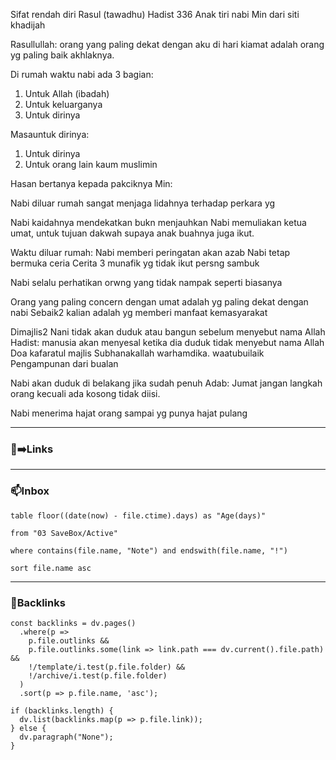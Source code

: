 
Sifat rendah diri Rasul (tawadhu)
Hadist 336
Anak tiri nabi Min dari siti khadijah

Rasullullah: orang yang paling dekat dengan aku di hari kiamat adalah orang yg paling baik akhlaknya.


Di rumah waktu nabi ada 3 bagian:
1. Untuk Allah (ibadah)
2. Untuk keluarganya
3. Untuk dirinya

Masauntuk dirinya:
1. Untuk dirinya
2. Untuk orang lain kaum muslimin


Hasan bertanya kepada pakciknya Min:

Nabi diluar rumah sangat menjaga lidahnya terhadap perkara yg 

Nabi kaidahnya mendekatkan bukn menjauhkan
Nabi memuliakan ketua umat, untuk tujuan dakwah supaya anak buahnya juga ikut.

Waktu diluar rumah:
Nabi memberi peringatan akan azab
Nabi tetap bermuka ceria
Cerita 3 munafik yg tidak ikut persng sambuk

Nabi selalu perhatikan orwng yang tidak nampak seperti biasanya

Orang yang paling concern dengan umat adalah yg paling dekat dengan nabi
Sebaik2 kalian adalah yg memberi manfaat kemasyarakat

Dimajlis2
Nani tidak akan duduk atau bangun sebelum menyebut nama Allah
Hadist: manusia akan menyesal ketika dia duduk tidak menyebut nama Allah
Doa kafaratul majlis
Subhanakallah  warhamdika. waatubuilaik
Pengampunan dari bualan 

Nabi akan duduk di belakang jika sudah penuh
Adab: Jumat jangan langkah orang kecuali ada kosong tidak diisi.

Nabi menerima hajat orang sampai yg punya hajat pulang



___
### 🔗➡️Links

___
### 📫Inbox 
~~~dataview
table floor((date(now) - file.ctime).days) as "Age(days)"

from "03 SaveBox/Active"

where contains(file.name, "Note") and endswith(file.name, "!")

sort file.name asc
~~~


___
### 🔗Backlinks
~~~dataviewjs
const backlinks = dv.pages()
  .where(p =>
    p.file.outlinks &&
    p.file.outlinks.some(link => link.path === dv.current().file.path) &&
    !/template/i.test(p.file.folder) &&
    !/archive/i.test(p.file.folder)
  )
  .sort(p => p.file.name, 'asc');

if (backlinks.length) {
  dv.list(backlinks.map(p => p.file.link));
} else {
  dv.paragraph("None");
}
~~~

